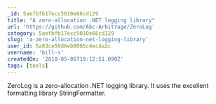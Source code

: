 ```yaml
---
_id: 5aefbfb17ecc5010e66cd129
title: "A zero-allocation .NET logging library"
url: 'https://github.com/Abc-Arbitrage/ZeroLog'
category: 5aefbfb17ecc5010e66cd129
slug: 'a-zero-allocation-net-logging-library'
user_id: 5a83ce59d6eb0005c4ecda2c
username: 'bill-s'
createdOn: '2018-05-05T19:12:51.090Z'
tags: [tools]
---
```


ZeroLog is a zero-allocation .NET logging library. It uses the excellent formatting library StringFormatter.

